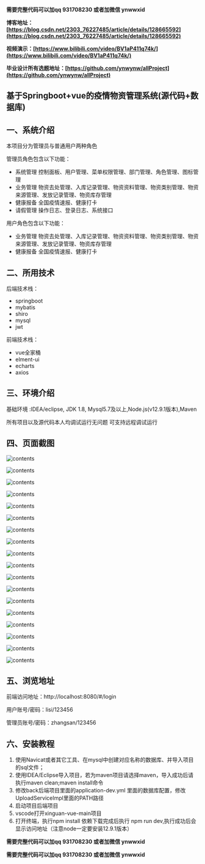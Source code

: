 **需要完整代码可以加qq  931708230 或者加微信 ynwwxid**

**博客地址：[https://blog.csdn.net/2303_76227485/article/details/128665592](https://blog.csdn.net/2303_76227485/article/details/128665592)**

**视频演示：[https://www.bilibili.com/video/BV1aP411q74k/](https://www.bilibili.com/video/BV1aP411q74k/)**

**毕业设计所有选题地址：[https://github.com/ynwynw/allProject](https://github.com/ynwynw/allProject)**

## 基于Springboot+vue的疫情物资管理系统(源代码+数据库)

## 一、系统介绍
本项目分为管理员与普通用户两种角色

管理员角色包含以下功能：

- 系统管理
  控制面板、用户管理、菜单权限管理、部门管理、角色管理、图标管理
- 业务管理
  物资去处管理、入库记录管理、物资资料管理、物资类别管理、物资来源管理、发放记录管理、物资库存管理
- 健康报备
  全国疫情速报、健康打卡
- 请假管理
  操作日志、登录日志、系统接口

用户角色包含以下功能：
- 业务管理
  物资去处管理、入库记录管理、物资资料管理、物资类别管理、物资来源管理、发放记录管理、物资库存管理
- 健康报备
  全国疫情速报、健康打卡

## 二、所用技术

后端技术栈：

- springboot
- mybatis
- shiro
- mysql
- jwt

前端技术栈：

- vue全家桶
- elment-ui
- echarts
- axios


## 三、环境介绍

基础环境 :IDEA/eclipse, JDK 1.8, Mysql5.7及以上,Node.js(v12.9.1版本),Maven

所有项目以及源代码本人均调试运行无问题 可支持远程调试运行

## 四、页面截图

![contents](./picture/picture8.png)

![contents](./picture/picture1.png)

![contents](./picture/picture2.png)

![contents](./picture/picture3.png)

![contents](./picture/picture4.png)

![contents](./picture/picture5.png)

![contents](./picture/picture6.png)

![contents](./picture/picture7.png)



![contents](./picture/picture9.png)

![contents](./picture/picture10.png)

![contents](./picture/picture11.png)

![contents](./picture/picture12.png)

![contents](./picture/picture13.png)

![contents](./picture/picture14.png)

![contents](./picture/picture15.png)

![contents](./picture/picture16.png)

![contents](./picture/picture17.png)

![contents](./picture/picture18.png)


## 五、浏览地址

前端访问地址：http://localhost:8080/#/login

用户账号/密码：lisi/123456

管理员账号/密码：zhangsan/123456

## 六、安装教程

1. 使用Navicat或者其它工具、在mysql中创建对应名称的数据库、并导入项目的sql文件；
2. 使用IDEA/Eclipse导入项目，若为maven项目请选择maven，导入成功后请执行maven clean;maven install命令
3. 修改back后端项目里面的application-dev.yml 里面的数据库配置，修改UploadServiceImpl里面的PATH路径
4. 启动项目后端项目 
5. vscode打开xinguan-vue-main项目
6. 打开终端，执行npm install 依赖下载完成后执行 npm run dev,执行成功后会显示访问地址（注意node一定要安装12.9.1版本）

**需要完整代码可以加qq  931708230 或者加微信 ynwwxid**

**需要完整代码可以加qq  931708230 或者加微信  ynwwxid**





